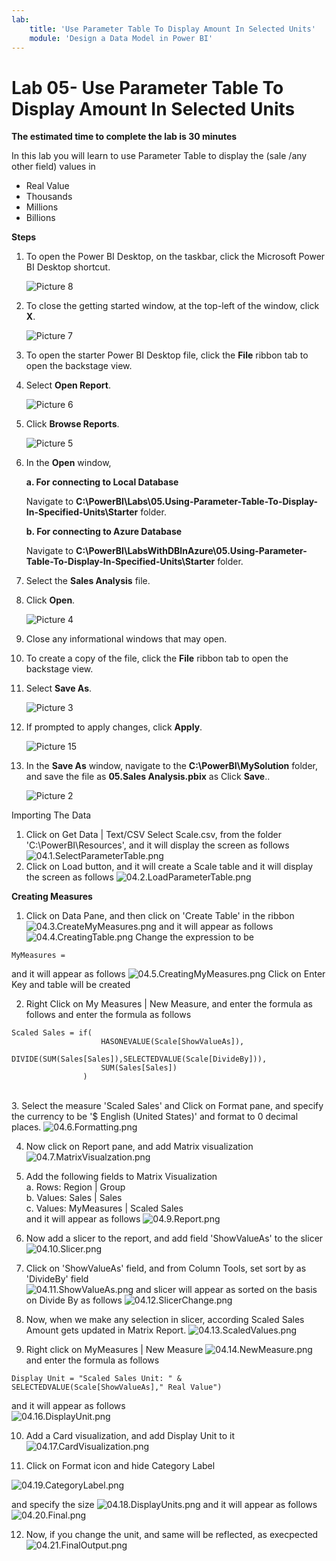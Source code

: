 ```yaml
---
lab:
    title: 'Use Parameter Table To Display Amount In Selected Units'
    module: 'Design a Data Model in Power BI'
---
```



# **Lab 05- Use Parameter Table To Display Amount In Selected Units**

**The estimated time to complete the lab is 30 minutes**

In this lab you will learn to use Parameter Table to display the (sale /any other field) values in 
* Real Value
* Thousands
* Millions
* Billions

**Steps**

1. To open the Power BI Desktop, on the taskbar, click the Microsoft Power BI Desktop shortcut.

 	![Picture 8](Linked_image_Files/04-configure-data-model-in-power-bi-desktop-advanced_image1.png)

1. To close the getting started window, at the top-left of the window, click **X**.

 	![Picture 7](Linked_image_Files/04-configure-data-model-in-power-bi-desktop-advanced_image2.png)

1. To open the starter Power BI Desktop file, click the **File** ribbon tab to open the backstage view.

1. Select **Open Report**.

 	![Picture 6](Linked_image_Files/04-configure-data-model-in-power-bi-desktop-advanced_image3.png)

1. Click **Browse Reports**.

 	![Picture 5](Linked_image_Files/04-configure-data-model-in-power-bi-desktop-advanced_image4.png)

1. In the **Open** window, 
   
   **a. For connecting to Local Database**
   
   	Navigate to **C:\PowerBI\Labs\05.Using-Parameter-Table-To-Display-In-Specified-Units\Starter** folder.

	**b. For connecting to Azure Database**

     Navigate to **C:\PowerBI\LabsWithDBInAzure\05.Using-Parameter-Table-To-Display-In-Specified-Units\Starter** folder.

1. Select the **Sales Analysis** file.

1. Click **Open**.

 	![Picture 4](Linked_image_Files/04-configure-data-model-in-power-bi-desktop-advanced_image5.png)

1. Close any informational windows that may open.

1. To create a copy of the file, click the **File** ribbon tab to open the backstage view.

1. Select **Save As**.

 	![Picture 3](Linked_image_Files/04-configure-data-model-in-power-bi-desktop-advanced_image6.png)

1. If prompted to apply changes, click **Apply**.

 	![Picture 15](Linked_image_Files/04-configure-data-model-in-power-bi-desktop-advanced_image7.png)

1. In the **Save As** window, navigate to the **C:\PowerBI\MySolution** folder, and save the file as **05.Sales Analysis.pbix** as Click **Save**..

 	![Picture 2](Linked_image_Files/04-configure-data-model-in-power-bi-desktop-advanced_image8.png)

Importing The Data

1. Click on Get Data | Text/CSV
Select Scale.csv, from the folder 'C:\PowerBI\Resources',  and it will display the screen as follows
![04.1.SelectParameterTable.png](Linked_image_Files/04.1.SelectParameterTable.png)
2. Click on Load button, and it will create a Scale table and it will display the screen as follows 
![04.2.LoadParameterTable.png](Linked_image_Files/04.2.LoadParameterTable.png)

**Creating Measures**
1. Click on Data Pane, and then click on 'Create Table' in the ribbon
![04.3.CreateMyMeasures.png](Linked_image_Files/04.3.CreateMyMeasures.png)
and it will appear as follows
![04.4.CreatingTable.png](Linked_image_Files/04.4.CreatingTable.png)
Change the expression to be
```
MyMeasures = 
```
and it will appear as follows
![04.5.CreatingMyMeasures.png](Linked_image_Files/04.5.CreatingMyMeasures.png)
Click on Enter Key and table will be created

2. Right Click on My Measures | New Measure, and enter the formula as follows
and enter the formula as follows
```
Scaled Sales = if(
                    HASONEVALUE(Scale[ShowValueAs]),
                    DIVIDE(SUM(Sales[Sales]),SELECTEDVALUE(Scale[DivideBy])),
                    SUM(Sales[Sales])
                )
```
\
3. Select the measure 'Scaled Sales' and Click on Format pane, and specify the currency to be '$ English (United States)' and format to 0 decimal places.
![04.6.Formatting.png](Linked_image_Files/04.6.Formatting.png)

4. Now click on Report pane, and add Matrix visualization 
![04.7.MatrixVisualzation.png](Linked_image_Files/04.7.MatrixVisualzation.png)

5. Add the following fields to Matrix Visualization\
a. Rows: Region | Group\
b. Values: Sales | Sales\
c. Values: MyMeasures | Scaled Sales\
and it will appear as follows
![04.9.Report.png](Linked_image_Files/04.9.Report.png)

6. Now add a slicer to the report, and add field 'ShowValueAs' to the slicer\
![04.10.Slicer.png](Linked_image_Files/04.10.Slicer.png)

7. Click on 'ShowValueAs' field, and from Column Tools, set sort by as 'DivideBy' field\
![04.11.ShowValueAs.png](Linked_image_Files/04.11.ShowValueAs.png)
and slicer will appear as sorted on the basis on Divide By as follows
![04.12.SlicerChange.png](Linked_image_Files/04.12.SlicerChange.png)

8. Now, when we make any selection in slicer, according Scaled Sales Amount gets updated in Matrix Report.
![04.13.ScaledValues.png](Linked_image_Files/04.13.ScaledValues.png)

9. Right click on MyMeasures | New Measure
![04.14.NewMeasure.png](Linked_image_Files\04.14.NewMeasure.png)
and enter the formula as follows
```
Display Unit = "Scaled Sales Unit: " & SELECTEDVALUE(Scale[ShowValueAs]," Real Value")
```
and it will appear as follows\
![04.16.DisplayUnit.png](.\Linked_image_Files\04.16.DisplayUnit.png)

10. Add a Card visualization, and add Display Unit to it
![04.17.CardVisualization.png](.\Linked_image_Files\04.17.CardVisualization.png)

11. Click on Format icon and hide Category Label 

![04.19.CategoryLabel.png](.\Linked_image_Files\04.19.CategoryLabel.png)

and specify the size
![04.18.DisplayUnits.png](.\Linked_image_Files\04.18.DisplayUnits.png)
and it will appear as follows
![04.20.Final.png](.\Linked_image_Files\04.20.Final.png)

12. Now, if you change the unit, and same will be reflected, as execpected
![04.21.FinalOutput.png](.\Linked_image_Files\04.21.FinalOutput.png)


